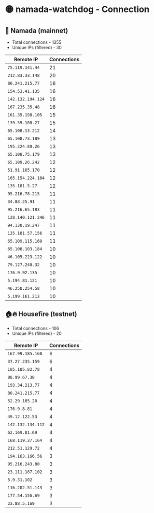 # 🟡 namada-watchdog - Connection

## 🚀 Namada (mainnet)
- Total connections - 1355
- Unique IPs (filtered) - 30

| Remote IP | Connections |
|-----------|-------------|
| `75.119.141.44` | 21 |
| `212.83.33.148` | 20 |
| `80.241.215.77` | 16 |
| `154.53.41.135` | 16 |
| `142.132.194.124` | 16 |
| `167.235.35.48` | 16 |
| `161.35.198.105` | 15 |
| `139.59.100.27` | 15 |
| `65.108.13.212` | 14 |
| `65.108.73.189` | 13 |
| `195.224.80.26` | 13 |
| `65.108.75.179` | 13 |
| `65.109.26.242` | 12 |
| `51.91.105.170` | 12 |
| `165.154.224.184` | 12 |
| `135.181.5.27` | 12 |
| `95.216.78.215` | 11 |
| `34.88.25.91` | 11 |
| `95.216.65.183` | 11 |
| `128.140.121.246` | 11 |
| `94.130.19.247` | 11 |
| `135.181.57.156` | 11 |
| `65.109.115.160` | 11 |
| `65.108.103.184` | 10 |
| `46.105.223.122` | 10 |
| `79.127.240.32` | 10 |
| `176.9.92.135` | 10 |
| `5.194.81.121` | 10 |
| `46.250.254.58` | 10 |
| `5.199.161.213` | 10 |

## 🏠🔥 Housefire (testnet)

- Total connections - 106
- Unique IPs (filtered) - 20

| Remote IP | Connections |
|-----------|-------------|
| `167.99.185.160` | 6 |
| `37.27.235.159` | 6 |
| `185.185.82.78` | 4 |
| `88.99.67.38` | 4 |
| `193.34.213.77` | 4 |
| `80.241.215.77` | 4 |
| `52.29.185.20` | 4 |
| `176.9.8.81` | 4 |
| `49.12.122.53` | 4 |
| `142.132.134.112` | 4 |
| `62.169.81.69` | 4 |
| `168.119.37.164` | 4 |
| `212.51.129.72` | 4 |
| `194.163.166.56` | 3 |
| `95.216.243.80` | 3 |
| `23.111.187.102` | 3 |
| `5.9.31.102` | 3 |
| `116.202.51.143` | 3 |
| `177.54.156.69` | 3 |
| `23.88.5.169` | 3 |

